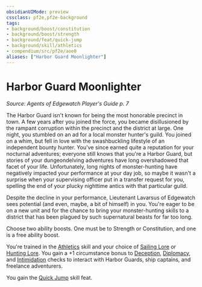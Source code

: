 ```yaml
---
obsidianUIMode: preview
cssclass: pf2e,pf2e-background
tags:
- background/boost/constitution
- background/boost/strength
- background/feat/quick-jump
- background/skill/athletics
- compendium/src/pf2e/aoe0
aliases: ["Harbor Guard Moonlighter"]
---
```

# Harbor Guard Moonlighter
*Source: Agents of Edgewatch Player's Guide p. 7*  

The Harbor Guard isn't known for being the most honorable precinct in town. A few years after you joined the force, you became disillusioned by the rampant corruption within the precinct and the district at large. One night, you stumbled on an ad for a local monster hunter's guild. You joined on a whim, but fell in love with the swashbuckling lifestyle of an independent bounty hunter. You've since earned quite a reputation for your nocturnal adventures; everyone still knows that you're a Harbor Guard, but stories of your dungeondelving adventures have long overshadowed that facet of your life. Unfortunately, long nights of monster-hunting have negatively impacted your performance at your day job, so maybe it wasn't a surprise when your supervising officer put in a transfer request for you, spelling the end of your plucky nighttime antics with that particular guild.

Despite the decline in your performance, Lieutenant Lavarsus of Edgewatch sees potential (and even, maybe, a bit of himself) in you. You're eager to be on a new unit and for the chance to bring your monster-hunting skills to a district that has been plagued by such supernatural beasts for far too long.

Choose two ability boosts. One must be to Strength or Constitution, and one is a free ability boost.

You're trained in the [Athletics](/compendium/skills.md#Athletics) skill and your choice of [Sailing Lore](/compendium/skills.md#Lore) or [Hunting Lore](/compendium/skills.md#Lore). You gain a +1 circumstance bonus to [Deception](/compendium/skills.md#Deception), [Diplomacy](/compendium/skills.md#Diplomacy), and [Intimidation](/compendium/skills.md#Intimidation) checks to interact with Harbor Guards, ship captains, and freelance adventurers.

You gain the [Quick Jump](/compendium/feats/quick-jump.md) skill feat.